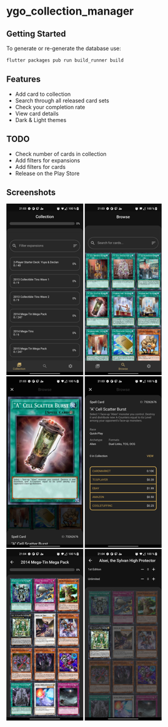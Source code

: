 # ygo_collection_manager

## Getting Started

To generate or re-generate the database use:

```bash
flutter packages pub run build_runner build
```

## Features

* Add card to collection
* Search through all released card sets
* Check your completion rate
* View card details
* Dark & Light themes

## TODO

* Check number of cards in collection
* Add filters for expansions
* Add filters for cards
* Release on the Play Store

## Screenshots

<p float="left">
<img src="screenshots/flutter_01.png" height="450"/>
<img src="screenshots/flutter_02.png" height="450"/>
<img src="screenshots/flutter_03.png" height="450"/>
<img src="screenshots/flutter_04.png" height="450"/>
<img src="screenshots/flutter_05.png" height="450"/>
<img src="screenshots/flutter_06.png" height="450"/>
</p>
